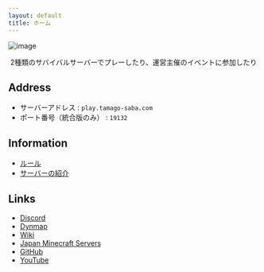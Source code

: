 ```yaml
---
layout: default
title: ホーム
---
```


![image](https://cdn.discordapp.com/attachments/962216466076291092/1010557165787943023/2022-08-18_12.27.41.png)

<p style="text-align: center;">
2種類のサバイバルサーバーでプレーしたり、運営主催のイベントに参加したり
</p>

## Address

- サーバーアドレス : `play.tamago-saba.com`
- ポート番号（統合版のみ） : `19132`

## Information

- [ルール](rule/index.md)
- [サーバーの紹介](servers/index.md)

## Links

- [Discord](https://discord.gg/eVGqDxrsmv)
- [Dynmap](https://map.tamago-saba.com)
- [Wiki](https://wiki.tamago-saba.com)
- [Japan Minecraft Servers](https://minecraft.jp/servers/play.tamago-saba.com)
- [GitHub](https://github.com/tamago-saba)
- [YouTube](https://www.youtube.com/channel/UCLyRcPT4LbzW6bTJ3bw2yjQ)
